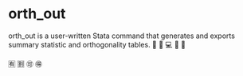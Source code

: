 orth_out
========

orth_out is a user-written Stata command that generates and exports summary statistic and orthogonality tables.  :pineapple: :confetti_ball: :computer: :tada: :pineapple:

:u6709: :u5272: :accept: :ideograph_advantage:


